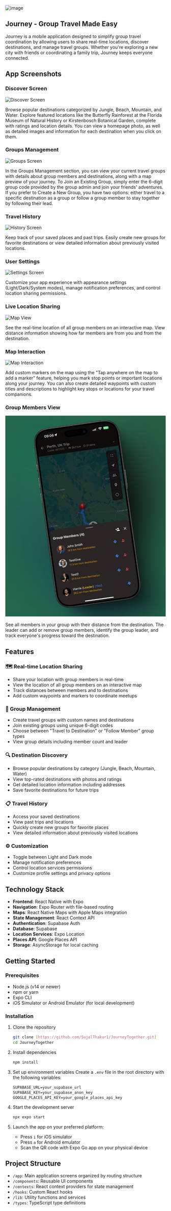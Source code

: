 <img src="https://github.com/SujalThakur1/JourneyTogether/blob/main/main.png?raw=true" alt="image" width="400" height="500">

## Journey - Group Travel Made Easy

Journey is a mobile application designed to simplify group travel coordination by allowing users to share real-time locations, discover destinations, and manage travel groups. Whether you're exploring a new city with friends or coordinating a family trip, Journey keeps everyone connected.

## App Screenshots

### Discover Screen

![Discover Screen](https://github.com/SujalThakur1/JourneyTogether/blob/main/homepage.png?raw=true)

Browse popular destinations categorized by Jungle, Beach, Mountain, and Water. Explore featured locations like the Butterfly Rainforest at the Florida Museum of Natural History or Kirstenbosch Botanical Garden, complete with ratings and location details. You can view a homepage photo, as well as detailed images and information for each destination when you click on them.

### Groups Management

![Groups Screen](https://github.com/SujalThakur1/journey/raw/main/screenshots/groups.png)

In the Groups Management section, you can view your current travel groups with details about group members and destinations, along with a map preview of your journey. To Join an Existing Group, simply enter the 6-digit group code provided by the group admin and join your friends' adventures. If you prefer to Create a New Group, you have two options: either travel to a specific destination as a group or follow a group member to stay together by following their lead.

### Travel History

![History Screen](https://github.com/SujalThakur1/journey/raw/main/screenshots/history.png)

Keep track of your saved places and past trips. Easily create new groups for favorite destinations or view detailed information about previously visited locations.

### User Settings

![Settings Screen](https://github.com/SujalThakur1/journey/raw/main/screenshots/settings.png)

Customize your app experience with appearance settings (Light/Dark/System modes), manage notification preferences, and control location sharing permissions.

### Live Location Sharing

![Map View](https://github.com/SujalThakur1/journey/raw/main/screenshots/map_view.png)

See the real-time location of all group members on an interactive map. View distance information showing how far members are from you and from the destination.

### Map Interaction

![Map Interaction](https://github.com/SujalThakur1/journey/raw/main/screenshots/map_interaction.png)

Add custom markers on the map using the "Tap anywhere on the map to add a marker" feature, helping you mark stop points or important locations along your journey. You can also create detailed waypoints with custom titles and descriptions to highlight key stops or locations for your travel companions.

### Group Members View

![Group Members](https://github.com/SujalThakur1/JourneyTogether/blob/main/337shots_so.png?raw=true)

See all members in your group with their distance from the destination. The leader can add or remove group members, identify the group leader, and track everyone's progress toward the destination.

## Features

### 🗺️ Real-time Location Sharing

- Share your location with group members in real-time
- View the location of all group members on an interactive map
- Track distances between members and to destinations
- Add custom waypoints and markers to coordinate meetups

### 👥 Group Management

- Create travel groups with custom names and destinations
- Join existing groups using unique 6-digit codes
- Choose between "Travel to Destination" or "Follow Member" group types
- View group details including member count and leader

### 🔍 Destination Discovery

- Browse popular destinations by category (Jungle, Beach, Mountain, Water)
- View top-rated destinations with photos and ratings
- Get detailed location information including addresses
- Save favorite destinations for future trips

### 📋 Travel History

- Access your saved destinations
- View past trips and locations
- Quickly create new groups for favorite places
- View detailed information about previously visited locations

### ⚙️ Customization

- Toggle between Light and Dark mode
- Manage notification preferences
- Control location services permissions
- Customize profile settings and privacy options

## Technology Stack

- **Frontend**: React Native with Expo
- **Navigation**: Expo Router with file-based routing
- **Maps**: React Native Maps with Apple Maps integration
- **State Management**: React Context API
- **Authentication**: Supabase Auth
- **Database**: Supabase
- **Location Services**: Expo Location
- **Places API**: Google Places API
- **Storage**: AsyncStorage for local caching

## Getting Started

### Prerequisites

- Node.js (v14 or newer)
- npm or yarn
- Expo CLI
- iOS Simulator or Android Emulator (for local development)

### Installation

1. Clone the repository

   ```bash
   git clone [https://github.com/SujalThakur1/JourneyTogether.git]
   cd JourneyTogether
   ```

2. Install dependencies

   ```bash
   npm install
   ```

3. Set up environment variables
   Create a `.env` file in the root directory with the following variables:

   ```
   SUPABASE_URL=your_supabase_url
   SUPABASE_KEY=your_supabase_anon_key
   GOOGLE_PLACES_API_KEY=your_google_places_api_key
   ```

4. Start the development server

   ```bash
   npx expo start
   ```

5. Launch the app on your preferred platform:
   - Press `i` for iOS simulator
   - Press `a` for Android emulator
   - Scan the QR code with Expo Go app on your physical device

## Project Structure

- `/app`: Main application screens organized by routing structure
- `/components`: Reusable UI components
- `/contexts`: React context providers for state management
- `/hooks`: Custom React hooks
- `/lib`: Utility functions and services
- `/types`: TypeScript type definitions
